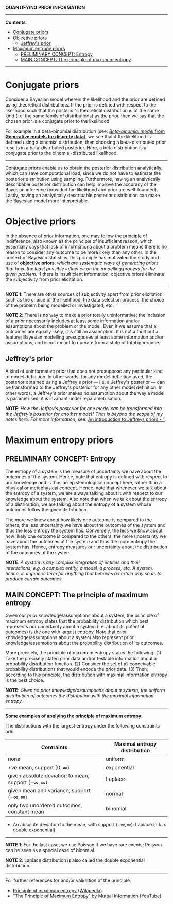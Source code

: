 **QUANTIFYING PRIOR INFORMATION**

---

**Contents**:

- [Conjugate priors](#conjugate-priors)
- [Objective priors](#objective-priors)
  - [Jeffrey's prior](#jeffreys-prior)
- [Maximum entropy priors](#maximum-entropy-priors)
  - [PRELIMINARY CONCEPT: Entropy](#preliminary-concept-entropy)
  - [MAIN CONCEPT: The principle of maximum entropy](#main-concept-the-principle-of-maximum-entropy)

---

# Conjugate priors
Consider a Bayesian model wherein the likelihood and the prior are defined using theoretical distributions. If the prior is defined with respect to the likelihood such that the posterior's theoretical distribution is of the same kind (i.e. the same family of distributions) as the prior, then we say that the chosen prior is a conjugate prior to the likelihood.

For example in a beta-binomial distribution (see: [_Beta-binomial model_ from **Generative models for discrete data**](https://github.com/pranigopu/mastersProject/blob/main/NOTES/generative-models-for-discrete-data/beta-binomial-model.md)), we see that if the likelihood is defined using a binomial distribution, then choosing a beta-distributed prior results in a beta-distributed posterior. Here, a beta distribution is a conjugate prior to the binomial-distributed likelihood.

---

Conjugate priors enable us to obtain the posterior distribution analytically, which can save computational load, since we do not have to estimate the posterior distribution using sampling. Furthermore, having an analytically describable posterior distribution can help improve the accuracy of the Bayesian inference (provided the likelihood and prior are well-founded). Lastly, having an analytically describable posterior distribution can make the Bayesian model more interpretable.

# Objective priors
In the absence of prior information, one may follow the principle of indifference, also known as the principle of insufficient reason, which essentially says that lack of informationa about a problem means there is no reason to consider any outcome to be more likely than any other. In the context of Bayesian statistics, this principle has motivated the study and use of **objective priors**, _which are systematic ways of generating priors that have the least possible influence on the modelling process for the given problem_. If there is insufficient information, objective priors eliminate the subjectivity from prior elicitation.

---

**NOTE 1**: There are other sources of subjectivity apart from prior elicitation, such as the choice of the likelihood, the data selection process, the choice of the problem being modelled or investigated, etc.

**NOTE 2**: There is no way to make a prior totally uninformative; the inclusion of a prior necessarily includes at least some information and/or assumptions about the problem or the model. Even if we assume that all outcomes are equally likely, it is still an assumption. It is not a fault but a feature; Bayesian modelling presupposes at least some information and/or assumptions, and is not meant to operate from a state of total ignorance.

## Jeffrey's prior
A kind of uninformative prior that does not presuppose any particular kind of model definition. In other words, for any model definition used, the posterior obtained using a Jeffrey's prior — i.e. a Jeffrey's posterior — can be transformed to the Jeffrey's posterior for any other model definition. In other words, a Jeffrey's prior makes no assumption about the way a model is parametrised; it is invariant under reparametrisation.

**NOTE**: _How the Jeffrey's posterior for one model can be transformed into the Jeffrey's posterior for another model? That is beyond the scope of my notes here. For more information,_ see: [An introduction to Jeffreys priors - 1](https://www.youtube.com/watch?v=S42N_6pQ5TA).

# Maximum entropy priors
## PRELIMINARY CONCEPT: Entropy
The entropy of a system is the measure of uncertainty we have about the outcomes of the system. Hence, note that entropy is defined with respect to our knowledge and is thus an epistemological concept here, rather than a physical or metaphysical concept. Hence, note that whenever we talk about the entropy of a system, we are always talking about it with respect to our knowledge about the system. Also note that when we talk about the entropy of a distribution, we are talking about the entropy of a system whose outcomes follow the given distribution.

The more we know about how likely one outcome is compared to the others, the less uncertainty we have about the outcomes of the system and thus the less entropy the system has. Conversely, the less we know about how likely one outcome is compared to the others, the more uncertainty we have about the outcomes of the system and thus the more entropy the system has. Hence, entropy measures our uncertainty about the distribution of the outcomes of the system.

**NOTE**: _A system is any complex integration of entities and their interactions, e.g. a complex entity, a model, a process, etc. A system, hence, is a generic term for anything that behaves a certain way so as to produce certain outcomes._

## MAIN CONCEPT: The principle of maximum entropy
Given our prior knowledge/assumptions about a system, the principle of maximum entropy states that the probability distribution which best represents our uncertainty about a system (i.e. about its potential outcomes) is the one with largest entropy. Note that prior knowledge/assumptions about a system also represent prior knowledge/assumptions about the probability distribution of its outcomes.

More precisely, the principle of maximum entropy states the following: (1) Take the precisely stated prior data and/or testable information about a probability distribution function. (2) Consider the set of all conceivable probability distributions that would encode the prior data. (3) Then, according to this principle, the distribution with maximal information entropy is the best choice.

**NOTE**: _Given no prior knowledge/assumptions about a system, the uniform distribution of outcomes the distribution with the maximal information entropy._

---

**Some examples of applying the principle of maximum entropy**:

The distributions with the largest entropy under the following constraints are:

| Contraints | Maximal entropy distribution |
| --- | --- |
| none | uniform |
| +ve mean, support $[0, \infty)$ | exponential |
| given absolute deviation to mean, support $(-\infty, \infty)$ | Laplace |
| given mean and variance, support $(-\infty, \infty)$ | normal |
| only two unordered outcomes, constant mean | binomial |

- An absolute deviation to the mean, with support $(-\infty, \infty)$: Laplace (a.k.a. double exponential)

---

**NOTE 1**: For the last case, we use Poisson if we have rare events; Poisson can be seen as a special case of binomial.

**NOTE 2**: Laplace distribution is also called the double exponential distribution.

---

For further references for and/or validation of the principle:

- [Principle of maximum entropy (Wikipedia)](https://en.wikipedia.org/wiki/Principle_of_maximum_entropy)
- ["The Principle of Maximum Entropy" by Mutual Information (YouTube)](https://www.youtube.com/watch?v=2gTrsLVnp9c)